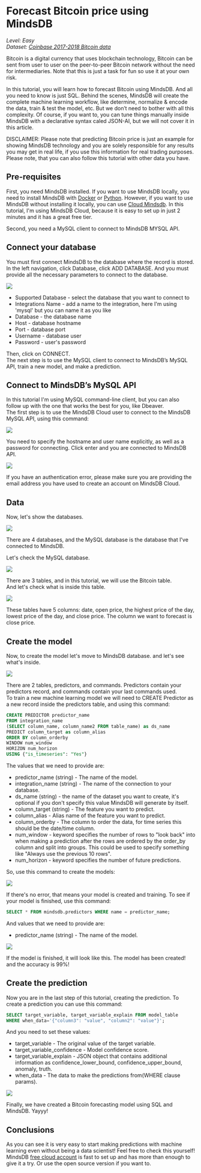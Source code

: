 # Forecast Bitcoin price using MindsDB

*Level: Easy*  
*Dataset: [Coinbase 2017-2018 Bitcoin data](https://www.kaggle.com/gorgia/Bitcoin-markets?select=btc_usd_Coinbase.csv)*

Bitcoin is a digital currency that uses blockchain technology, Bitcoin can be sent from user to user on the peer-to-peer Bitcoin network without the need for intermediaries. Note that this is just a task for fun so use it at your own risk.

In this tutorial, you will learn how to forecast Bitcoin using MindsDB. And all you need to know is just SQL. Behind the scenes, MindsDB will create the complete machine learning workflow, like determine, normalize & encode the data, train & test the model, etc. But we don’t need to bother with all this complexity. Of course, if you want to, you can tune things manually inside MindsDB with a declarative syntax caled JSON-AI, but we will not cover it in this article.

DISCLAIMER: Please note that predicting Bitcoin price is just an example for showing MindsDB technology and you are solely responsible for any results you may get in real life, if you use this information for real trading purposes. Please note, that you can also follow this tutorial with other data you have.

## Pre-requisites

First, you need MindsDB installed. If you want to use MindsDB locally, you need to install MindsDB with
[Docker](https://docs.mindsdb.com/deployment/docker/) or [Python](https://docs.mindsdb.com/deployment/pypi/). 
However, if you want to use MindsDB without installing it locally, you can use [Cloud Mindsdb](https://cloud.mindsdb.com/signup). 
In this tutorial, I'm using MindsDB Cloud, because it is easy to set up in just 2 minutes and it has a great free tier.

Second, you need a MySQL client to connect to MindsDB MYSQL API.

## Connect your database

You must first connect MindsDB to the database where the record is stored. 
In the left navigation, click  Database, click  ADD DATABASE. 
And you must provide all the necessary parameters to connect to the database.

![](https://github.com/kinkusuma/mindsdb/blob/add-regression-tutorial-sql/docs/mindsdb-docs/docs/assets/sql/tutorials/insurance-cost-prediction/add-database-cloud-mindsdb-sql.png)

* Supported Database - select the database that you want to connect to
* Integrations Name - add a name to the integration, here I'm using 'mysql' but you can name it as you like
* Database - the database name
* Host - database hostname
* Port - database port
* Username - database user
* Password - user's password

Then, click on CONNECT.  
The next step is to use the MySQL client to connect to MindsDB’s MySQL API, train a new model, and make a prediction.

## Connect to MindsDB’s MySQL API

In this tutorial I'm using MySQL command-line client, but you can also follow up with the one that works the best for you, like Dbeaver.  
The first step is to use the MindsDB Cloud user to connect to the MindsDB MySQL API, using this command:

![](https://github.com/kinkusuma/mindsdb/blob/add-regression-tutorial-sql/docs/mindsdb-docs/docs/assets/sql/tutorials/insurance-cost-prediction/connect-mindsdb-sql.png)

You need to specify the hostname and user name explicitly, as well as a password for connecting. Click enter and you are connected to MindsDB API.

![](https://github.com/kinkusuma/mindsdb/blob/add-regression-tutorial-sql/docs/mindsdb-docs/docs/assets/sql/tutorials/insurance-cost-prediction/success-connect-sql.png)

If you have an authentication error, please make sure you are providing the email address you have used to create an account on MindsDB Cloud.

## Data

Now, let's show the databases.

![](https://github.com/kinkusuma/mindsdb/blob/add-regression-tutorial-sql/docs/mindsdb-docs/docs/assets/sql/tutorials/insurance-cost-prediction/show-databases-sql.png)

There are 4 databases, and the MySQL database is the database that I've connected to MindsDB.

Let's check the MySQL database.

![](https://github.com/kinkusuma/mindsdb/blob/add-regression-tutorial-sql/docs/mindsdb-docs/docs/assets/sql/tutorials/insurance-cost-prediction/show-tables-sql.png)

There are 3 tables, and in this tutorial, we will use the Bitcoin table.  
And let's check what is inside this table.

![](https://github.com/kinkusuma/mindsdb/blob/add-regression-tutorial-sql/docs/mindsdb-docs/docs/assets/sql/tutorials/insurance-cost-prediction/show-bitcoin-table.png)

These tables have 5 columns: date, open price, the highest price of the day, lowest price of the day, and close price. 
The column we want to forecast is close price.


## Create the model

Now, to create the model let's move to MindsDB database. and let's see what's inside.

![](https://github.com/kinkusuma/mindsdb/blob/add-regression-tutorial-sql/docs/mindsdb-docs/docs/assets/sql/tutorials/insurance-cost-prediction/show-tables-sql-2.png)

There are 2 tables, predictors, and commands. Predictors contain your predictors record, and commands contain your last commands used.  
To train a new machine learning model we will need to CREATE Predictor as a new record inside the predictors table, and using this command:

```sql
CREATE PREDICTOR predictor_name
FROM integration_name
(SELECT column_name, column_name2 FROM table_name) as ds_name
PREDICT column_target as column_alias
ORDER BY column_orderby
WINDOW num_window
HORIZON num_horizon
USING {"is_timeseries": "Yes"}
```

The values that we need to provide are:

* predictor_name (string) - The name of the model.
* integration_name (string) - The name of the connection to your database.
* ds_name (string) - the name of the dataset you want to create, it's optional if you don't specify this value MindsDB will generate by itself.
* column_target (string) - The feature you want to predict.
* column_alias - Alias name of the feature you want to predict.
* column_orderby - The column to order the data, for time series this should be the date/time column.
* num_window - keyword specifies the number of rows to "look back" into when making a prediction after the rows are ordered by the order_by column and split into groups. 
This could be used to specify something like "Always use the previous 10 rows".
* num_horizon - keyword specifies the number of future predictions. 

So, use this command to create the models:

![](https://github.com/kinkusuma/mindsdb/blob/add-regression-tutorial-sql/docs/mindsdb-docs/docs/assets/sql/tutorials/insurance-cost-prediction/create-predictor-bitcoin-sql.png)

If there's no error, that means your model is created and training. To see if your model is finished, use this command:

```sql
SELECT * FROM mindsdb.predictors WHERE name = predictor_name;
```

And values that we need to provide are:

* predictor_name (string) - The name of the model.

![](https://github.com/kinkusuma/mindsdb/blob/add-regression-tutorial-sql/docs/mindsdb-docs/docs/assets/sql/tutorials/insurance-cost-prediction/show-predictor-bitcoin-sql.png)

If the model is finished, it will look like this. The model has been created! and the accuracy is 99%!

## Create the prediction

Now you are in the last step of this tutorial, creating the prediction. To create a prediction you can use this command:

```sql
SELECT target_variable, target_variable_explain FROM model_table 
WHERE when_data='{"column3": "value", "column2": "value"}';
```

And you need to set these values:
- target_variable - The original value of the target variable.
- target_variable_confidence - Model confidence score.
- target_variable_explain - JSON object that contains additional information as confidence_lower_bound, confidence_upper_bound, anomaly, truth.
- when_data - The data to make the predictions from(WHERE clause params).

![](https://github.com/kinkusuma/mindsdb/blob/add-regression-tutorial-sql/docs/mindsdb-docs/docs/assets/sql/tutorials/insurance-cost-prediction/create-prediction-bitcoin-sql.png)

Finally, we have created a Bitcoin forecasting model using SQL and MindsDB. Yayyy!

## Conclusions

As you can see it is very easy to start making predictions with machine learning even without being a data scientist! Feel free to check this yourself! MindsDB [free cloud account](https://cloud.mindsdb.com/signup?utm_medium=community&utm_source=dev.to&utm_campaign=predict%20Bitcoin%20price) is fast to set up and has more than enough to give it a try. Or use the open source version if you want to.
